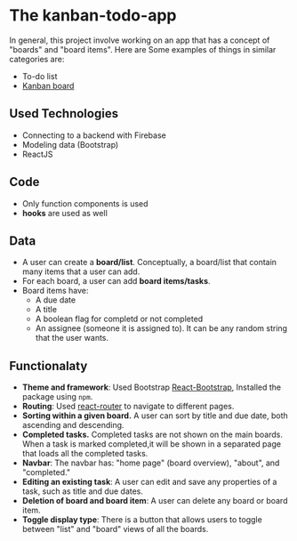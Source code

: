 # The kanban-todo-app
In general, this project involve working on an app that has a concept of "boards" and "board items".
Here are Some examples of things in similar categories
are:

* To-do list
* [Kanban board](https://en.wikipedia.org/wiki/Kanban_board)

## Used Technologies
* Connecting to a backend with Firebase
* Modeling data (Bootstrap)
* ReactJS

## Code
* Only function components is used
* **hooks** are used as well

## Data

* A user can create a **board/list**. Conceptually, a board/list
  that contain many items that a user can add.
* For each board, a user can add **board items/tasks**. 
* Board items have:
   * A due date
   * A title
   * A boolean flag for completd or not completed
   * An assignee (someone it is assigned to). It can be any random string that
     the user wants.
   
## Functionalaty

* **Theme and framework**: Used Bootstrap 
  [React-Bootstrap](https://react-bootstrap.github.io/),
  Installed the package using `npm`.
* **Routing**: Used [react-router](https://reacttraining.com/react-router/) to
  navigate to different pages.
* **Sorting within a given board.** A user can sort by title and
  due date, both ascending and descending.
* **Completed tasks.** Completed tasks are not shown on the main boards.
  When a task is marked completed,it will be shown in a separated page that loads all the
  completed tasks.
* **Navbar**: The navbar has: "home page" (board
  overview), "about", and "completed."
* **Editing an existing task**: A user can edit and save any
  properties of a task, such as title and due dates.
* **Deletion of board and board item**: A user can delete any
  board or board item.
* **Toggle display type**: There is a button that allows users to toggle
  between "list" and "board" views of all the boards.
